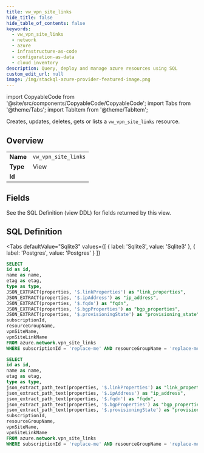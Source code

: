 ```yaml
--- 
title: vw_vpn_site_links
hide_title: false
hide_table_of_contents: false
keywords:
  - vw_vpn_site_links
  - network
  - azure
  - infrastructure-as-code
  - configuration-as-data
  - cloud inventory
description: Query, deploy and manage azure resources using SQL
custom_edit_url: null
image: /img/stackql-azure-provider-featured-image.png
---
```


import CopyableCode from '@site/src/components/CopyableCode/CopyableCode';
import Tabs from '@theme/Tabs';
import TabItem from '@theme/TabItem';

Creates, updates, deletes, gets or lists a <code>vw_vpn_site_links</code> resource.

## Overview
<table><tbody>
<tr><td><b>Name</b></td><td><code>vw_vpn_site_links</code></td></tr>
<tr><td><b>Type</b></td><td>View</td></tr>
<tr><td><b>Id</b></td><td><CopyableCode code="azure.network.vw_vpn_site_links" /></td></tr>
</tbody></table>

## Fields

See the SQL Definition (view DDL) for fields returned by this view.

## SQL Definition

<Tabs
defaultValue="Sqlite3"
values={[
{ label: 'Sqlite3', value: 'Sqlite3' },
{ label: 'Postgres', value: 'Postgres' }
]}
>
<TabItem value="Sqlite3">

```sql
SELECT
id as id,
name as name,
etag as etag,
type as type,
JSON_EXTRACT(properties, '$.linkProperties') as "link_properties",
JSON_EXTRACT(properties, '$.ipAddress') as "ip_address",
JSON_EXTRACT(properties, '$.fqdn') as "fqdn",
JSON_EXTRACT(properties, '$.bgpProperties') as "bgp_properties",
JSON_EXTRACT(properties, '$.provisioningState') as "provisioning_state",
subscriptionId,
resourceGroupName,
vpnSiteName,
vpnSiteLinkName
FROM azure.network.vpn_site_links
WHERE subscriptionId = 'replace-me' AND resourceGroupName = 'replace-me' AND vpnSiteName = 'replace-me';
```

</TabItem>
<TabItem value="Postgres">

```sql
SELECT
id as id,
name as name,
etag as etag,
type as type,
json_extract_path_text(properties, '$.linkProperties') as "link_properties",
json_extract_path_text(properties, '$.ipAddress') as "ip_address",
json_extract_path_text(properties, '$.fqdn') as "fqdn",
json_extract_path_text(properties, '$.bgpProperties') as "bgp_properties",
json_extract_path_text(properties, '$.provisioningState') as "provisioning_state",
subscriptionId,
resourceGroupName,
vpnSiteName,
vpnSiteLinkName
FROM azure.network.vpn_site_links
WHERE subscriptionId = 'replace-me' AND resourceGroupName = 'replace-me' AND vpnSiteName = 'replace-me';
```

</TabItem>
</Tabs>
